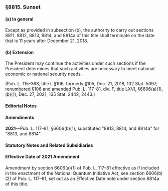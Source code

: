 ### §8815. Sunset ###

#### (a) In general ####

Except as provided in subsection (b), the authority to carry out sections 8811, 8812, 8813, 8814, and 8814a of this title shall terminate on the date that is 11 years after December 21, 2018.

#### (b) Extension ####

The President may continue the activities under such sections if the President determines that such activities are necessary to meet national economic or national security needs.

(Pub. L. 115–368, title I, §106, formerly §105, Dec. 21, 2018, 132 Stat. 5097; renumbered §106 and amended Pub. L. 117–81, div. F, title LXVI, §6606(a)(1), (b)(1), Dec. 27, 2021, 135 Stat. 2442, 2443.)

#### **Editorial Notes** ####

#### Amendments ####

**2021**—Pub. L. 117–81, §6606(b)(1), substituted "8813, 8814, and 8814a" for "8813, and 8814".

#### **Statutory Notes and Related Subsidiaries** ####

#### Effective Date of 2021 Amendment ####

Amendment by section 6606(a)(1) of Pub. L. 117–81 effective as if included in the enactment of the National Quantum Initiative Act, see section 6606(b)(2) of Pub. L. 117–81, set out as an Effective Date note under section 8814a of this title.